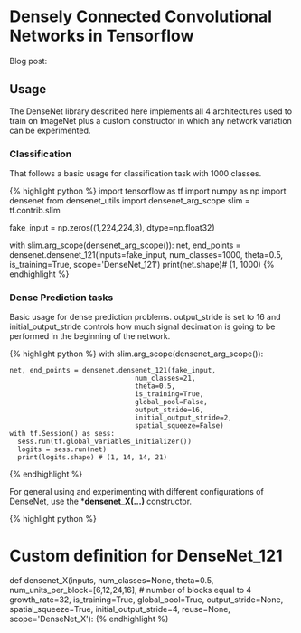 # Densely Connected Convolutional Networks in Tensorflow

Blog post:

## Usage

The DenseNet library described here implements all 4 architectures used to train on ImageNet plus a custom constructor in which any network variation can be experimented.

### Classification

That follows a basic usage for classification task with 1000 classes.

{% highlight python %}
import tensorflow as tf
import numpy as np
import densenet
from densenet_utils import densenet_arg_scope
slim = tf.contrib.slim

fake_input = np.zeros((1,224,224,3), dtype=np.float32)

with slim.arg_scope(densenet_arg_scope()):
    net, end_points = densenet.densenet_121(inputs=fake_input,
                                            num_classes=1000,
                                            theta=0.5,
                                            is_training=True,
                                            scope='DenseNet_121')
    print(net.shape)# (1, 1000)
{% endhighlight %}

### Dense Prediction tasks

Basic usage for dense prediction problems. output_stride is set to 16 and initial_output_stride controls how much signal decimation is going to be performed in the beginning of the network.

{% highlight python %}
with slim.arg_scope(densenet_arg_scope()):

    net, end_points = densenet.densenet_121(fake_input,
                                   num_classes=21,
                                   theta=0.5,
                                   is_training=True,
                                   global_pool=False,
                                   output_stride=16,
                                   initial_output_stride=2,
                                   spatial_squeeze=False)
    with tf.Session() as sess:
      sess.run(tf.global_variables_initializer())
      logits = sess.run(net)
      print(logits.shape) # (1, 14, 14, 21)
{% endhighlight %}

For general using and experimenting with different configurations of DenseNet, use the ***densenet_X(...)** constructor.

{% highlight python %}
# Custom definition for DenseNet_121
def densenet_X(inputs,
                num_classes=None,
                theta=0.5,
                num_units_per_block=[6,12,24,16], # number of blocks equal to 4
                growth_rate=32,
                is_training=True,
                global_pool=True,
                output_stride=None,
                spatial_squeeze=True,
                initial_output_stride=4,
                reuse=None,
                scope='DenseNet_X'):
{% endhighlight %}